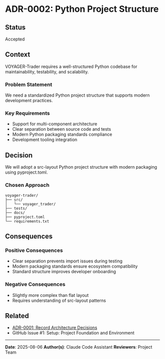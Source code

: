 # ADR-0002: Python Project Structure

## Status

Accepted

## Context

VOYAGER-Trader requires a well-structured Python codebase for maintainability, testability, and scalability.

### Problem Statement

We need a standardized Python project structure that supports modern development practices.

### Key Requirements

- Support for multi-component architecture
- Clear separation between source code and tests
- Modern Python packaging standards compliance
- Development tooling integration

## Decision

We will adopt a src-layout Python project structure with modern packaging using pyproject.toml.

### Chosen Approach

```
voyager-trader/
├── src/
│   └── voyager_trader/
├── tests/
├── docs/
├── pyproject.toml
└── requirements.txt
```

## Consequences

### Positive Consequences

- Clear separation prevents import issues during testing
- Modern packaging standards ensure ecosystem compatibility
- Standard structure improves developer onboarding

### Negative Consequences

- Slightly more complex than flat layout
- Requires understanding of src-layout patterns

## Related

- [ADR-0001: Record Architecture Decisions](0001-record-architecture-decisions.md)
- GitHub Issue #1: Setup: Project Foundation and Environment

---

**Date**: 2025-08-06
**Author(s)**: Claude Code Assistant
**Reviewers**: Project Team
